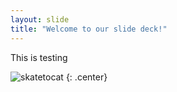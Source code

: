 ```yaml
---
layout: slide
title: "Welcome to our slide deck!"
---
```


This is testing

![skatetocat](https://octodex.github.com/images/skatetocat.png)
{: .center}
